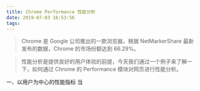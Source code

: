 ```yaml
---
title: Chrome Performance 性能分析
date: 2019-07-03 16:53:56
tags:
---
```


> Chrome 是 Google 公司推出的一款浏览器，根据 NetMarkerShare 最新发布的数据，Chrome 的市场份额达到 66.29%。

> 性能分析是提供良好的用户体验的前提，今天我们通过一个例子来了解一下，如何通过 Chrome 的 Performance 模块对网页进行性能分析。

一、以用户为中心的性能指标
当



